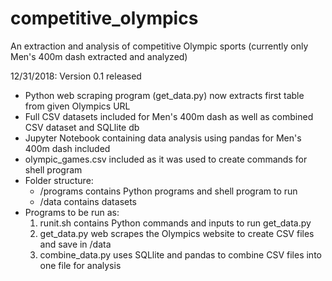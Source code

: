 # competitive_olympics
An extraction and analysis of competitive Olympic sports (currently only Men's 400m dash extracted and analyzed)

12/31/2018: Version 0.1 released
* Python web scraping program (get_data.py) now extracts first table from given Olympics URL
* Full CSV datasets included for Men's 400m dash as well as combined CSV dataset and SQLlite db
* Jupyter Notebook containing data analysis using pandas for Men's 400m dash included
* olympic_games.csv included as it was used to create commands for shell program
* Folder structure:
	- /programs contains Python programs and shell program to run
	- /data contains datasets
* Programs to be run as:
	1. runit.sh contains Python commands and inputs to run get_data.py
	2. get_data.py web scrapes the Olympics website to create CSV files and save in /data
	3. combine_data.py uses SQLlite and pandas to combine CSV files into one file for analysis